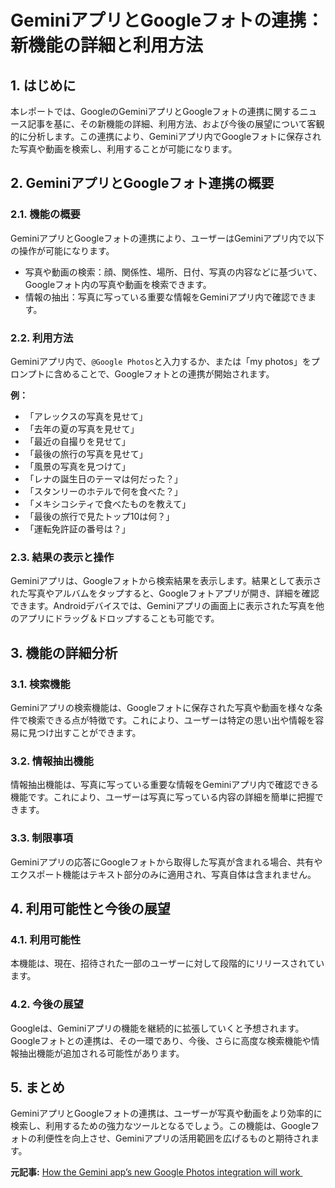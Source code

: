 # GeminiアプリとGoogleフォトの連携：新機能の詳細と利用方法

## 1. はじめに

本レポートでは、GoogleのGeminiアプリとGoogleフォトの連携に関するニュース記事を基に、その新機能の詳細、利用方法、および今後の展望について客観的に分析します。この連携により、Geminiアプリ内でGoogleフォトに保存された写真や動画を検索し、利用することが可能になります。

## 2. GeminiアプリとGoogleフォト連携の概要

### 2.1. 機能の概要

GeminiアプリとGoogleフォトの連携により、ユーザーはGeminiアプリ内で以下の操作が可能になります。

* 写真や動画の検索：顔、関係性、場所、日付、写真の内容などに基づいて、Googleフォト内の写真や動画を検索できます。
* 情報の抽出：写真に写っている重要な情報をGeminiアプリ内で確認できます。

### 2.2. 利用方法

Geminiアプリ内で、`@Google Photos`と入力するか、または「my photos」をプロンプトに含めることで、Googleフォトとの連携が開始されます。

**例：**

* 「アレックスの写真を見せて」
* 「去年の夏の写真を見せて」
* 「最近の自撮りを見せて」
* 「最後の旅行の写真を見せて」
* 「風景の写真を見つけて」
* 「レナの誕生日のテーマは何だった？」
* 「スタンリーのホテルで何を食べた？」
* 「メキシコシティで食べたものを教えて」
* 「最後の旅行で見たトップ10は何？」
* 「運転免許証の番号は？」

### 2.3. 結果の表示と操作

Geminiアプリは、Googleフォトから検索結果を表示します。結果として表示された写真やアルバムをタップすると、Googleフォトアプリが開き、詳細を確認できます。Androidデバイスでは、Geminiアプリの画面上に表示された写真を他のアプリにドラッグ＆ドロップすることも可能です。

## 3. 機能の詳細分析

### 3.1. 検索機能

Geminiアプリの検索機能は、Googleフォトに保存された写真や動画を様々な条件で検索できる点が特徴です。これにより、ユーザーは特定の思い出や情報を容易に見つけ出すことができます。

### 3.2. 情報抽出機能

情報抽出機能は、写真に写っている重要な情報をGeminiアプリ内で確認できる機能です。これにより、ユーザーは写真に写っている内容の詳細を簡単に把握できます。

### 3.3. 制限事項

Geminiアプリの応答にGoogleフォトから取得した写真が含まれる場合、共有やエクスポート機能はテキスト部分のみに適用され、写真自体は含まれません。

## 4. 利用可能性と今後の展望

### 4.1. 利用可能性

本機能は、現在、招待された一部のユーザーに対して段階的にリリースされています。

### 4.2. 今後の展望

Googleは、Geminiアプリの機能を継続的に拡張していくと予想されます。Googleフォトとの連携は、その一環であり、今後、さらに高度な検索機能や情報抽出機能が追加される可能性があります。

## 5. まとめ

GeminiアプリとGoogleフォトの連携は、ユーザーが写真や動画をより効率的に検索し、利用するための強力なツールとなるでしょう。この機能は、Googleフォトの利便性を向上させ、Geminiアプリの活用範囲を広げるものと期待されます。



**元記事:** [How the Gemini app’s new Google Photos integration will work ](https://9to5google.com/2025/04/02/gemini-app-google-photos/)